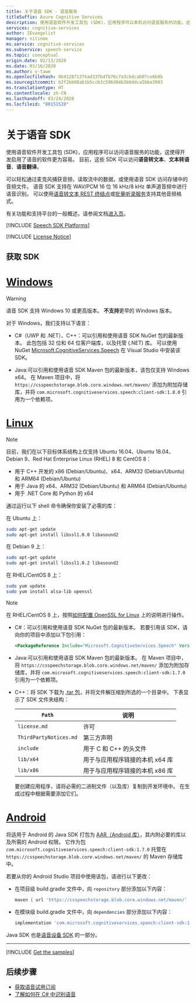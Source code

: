 ```yaml
---
title: 关于语音 SDK - 语音服务
titleSuffix: Azure Cognitive Services
description: 使用语音软件开发工具包 (SDK)，应用程序可以本机访问语音服务的功能，这使得软件开发工作更为容易。 本文提供了有关适用于 Windows、Linux 和 Android 的 SDK 的其他详细信息。
services: cognitive-services
author: IEvangelist
manager: nitinme
ms.service: cognitive-services
ms.subservice: speech-service
ms.topic: conceptual
origin.date: 02/13/2020
ms.date: 03/16/2020
ms.author: v-tawe
ms.openlocfilehash: 0b4128713f6ad337bdfb76c7a3cbdcab07ce6b8b
ms.sourcegitcommit: b2f2bb08ab1b5ccb3c596d84b3b6ddca5bba3903
ms.translationtype: HT
ms.contentlocale: zh-CN
ms.lasthandoff: 03/24/2020
ms.locfileid: "80151520"
---
```

# <a name="about-the-speech-sdk"></a>关于语音 SDK

使用语音软件开发工具包 (SDK)，应用程序可以访问语音服务的功能，这使得开发启用了语音的软件更为容易。 目前，这些 SDK 可以访问**语音转文本**、**文本转语音**、**语音翻译**。

可以轻松通过麦克风捕获音频，读取流中的数据，或使用语音 SDK 访问存储中的音频文件。 语音 SDK 支持在 WAV/PCM 16 位 16 kHz/8 kHz 单声道音频中进行语音识别。 可以使用[语音转文本 REST 终结点](https://docs.azure.cn/cognitive-services/speech-service/overview#reference-docs)或[批量听录服务](https://docs.azure.cn/cognitive-services/speech-service/batch-transcription#supported-formats)支持其他音频格式。

 有关功能和支持平台的一般概述，请参阅文档[进入页](https://docs.azure.cn/cognitive-services/speech-service/)。

[!INCLUDE [Speech SDK Platforms](../../../includes/cognitive-services-speech-service-speech-sdk-platforms.md)]

[!INCLUDE [License Notice](../../../includes/cognitive-services-speech-service-license-notice.md)]

## <a name="get-the-sdk"></a>获取 SDK

# <a name="windows"></a>[Windows](#tab/windows)

> [!WARNING]
> 语音 SDK 支持 Windows 10 或更高版本。 **不支持**更早的 Windows 版本。

对于 Windows，我们支持以下语言：

* C#（UWP 和 .NET）、C++：可以引用和使用语音 SDK NuGet 包的最新版本。 此包包括 32 位和 64 位客户端库，以及托管 (.NET) 库。 可以使用 NuGet [Microsoft.CognitiveServices.Speech](https://www.nuget.org/packages/Microsoft.CognitiveServices.Speech) 在 Visual Studio 中安装该 SDK。

* Java:可以引用和使用语音 SDK Maven 包的最新版本，该包仅支持 Windows x64。 在 Maven 项目中，将 `https://csspeechstorage.blob.core.windows.net/maven/` 添加为附加存储库，并将 `com.microsoft.cognitiveservices.speech:client-sdk:1.8.0` 引用为一个依赖项。

# <a name="linux"></a>[Linux](#tab/linux)

> [!NOTE]
> 目前，我们在以下目标体系结构上仅支持 Ubuntu 16.04、Ubuntu 18.04、Debian 9、Red Hat Enterprise Linux (RHEL) 8 和 CentOS 8：
> - 用于 C++ 开发的 x86 (Debian/Ubuntu)、x64、ARM32 (Debian/Ubuntu) 和 ARM64 (Debian/Ubuntu)
> - 用于 Java 的 x64、ARM32 (Debian/Ubuntu) 和 ARM64 (Debian/Ubuntu)
> - 用于 .NET Core 和 Python 的 x64

通过运行以下 shell 命令确保你安装了必需的库：

在 Ubuntu 上：

```sh
sudo apt-get update
sudo apt-get install libssl1.0.0 libasound2
```

在 Debian 9 上：

```sh
sudo apt-get update
sudo apt-get install libssl1.0.2 libasound2
```

在 RHEL/CentOS 8 上：

```sh
sudo yum update
sudo yum install alsa-lib openssl
```

> [!NOTE]
> 在 RHEL/CentOS 8 上，按照[如何配置 OpenSSL for Linux](~/articles/cognitive-services/speech-service/how-to-configure-openssl-linux.md) 上的说明进行操作。

* C#：可以引用和使用语音 SDK NuGet 包的最新版本。 若要引用该 SDK，请向你的项目中添加以下包引用：

  ```xml
  <PackageReference Include="Microsoft.CognitiveServices.Speech" Version="1.8.0" />
  ```

* Java:可以引用和使用语音 SDK Maven 包的最新版本。 在 Maven 项目中，将 `https://csspeechstorage.blob.core.windows.net/maven/` 添加为附加存储库，并将 `com.microsoft.cognitiveservices.speech:client-sdk:1.7.0` 引用为一个依赖项。

* C++：将 SDK 下载为 [.tar 包](https://aka.ms/csspeech/linuxbinary)，并将文件解压缩到所选的一个目录中。 下表显示了 SDK 文件夹结构：

  |`Path`|说明|
  |-|-|
  |`license.md`|许可|
  |`ThirdPartyNotices.md`|第三方声明|
  |`include`|用于 C 和 C++ 的头文件|
  |`lib/x64`|用于与应用程序链接的本机 x64 库|
  |`lib/x86`|用于与应用程序链接的本机 x86 库|

  要创建应用程序，请将必需的二进制文件（以及库）复制到开发环境中。 在生成过程中根据需要添加它们。

# <a name="android"></a>[Android](#tab/android)

将适用于 Android 的 Java SDK 打包为 [AAR（Android 库）](https://developer.android.com/studio/projects/android-library)，其内附必要的库以及所需的 Android 权限。 它作为包 `com.microsoft.cognitiveservices.speech:client-sdk:1.7.0` 托管在 `https://csspeechstorage.blob.core.windows.net/maven/` 的 Maven 存储库中。

若要从你的 Android Studio 项目中使用该包，请进行以下更改：

* 在项目级 build.gradle 文件中，向 `repository` 部分添加以下内容：

  ```gradle
  maven { url 'https://csspeechstorage.blob.core.windows.net/maven/' }
  ```

* 在模块级 build.gradle 文件中，向 `dependencies` 部分添加以下内容：

  ```gradle
  implementation 'com.microsoft.cognitiveservices.speech:client-sdk:1.7.0'
  ```

Java SDK 也是[语音设备 SDK](speech-devices-sdk.md) 的一部分。

---

[!INCLUDE [Get the samples](../../../includes/cognitive-services-speech-service-speech-sdk-sample-download-h2.md)]

## <a name="next-steps"></a>后续步骤

* [获取语音试用订阅](https://www.azure.cn/home/features/cognitive-services/)
* [了解如何在 C# 中识别语音](~/articles/cognitive-services/Speech-Service/quickstarts/speech-to-text-from-microphone.md?pivots=programming-language-csharp&tabs=dotnet)
